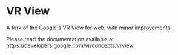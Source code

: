 VR View
=======

A fork of the Google's VR View for web, with minor improvements.



Please read the documentation available at
<https://developers.google.com/vr/concepts/vrview>.
